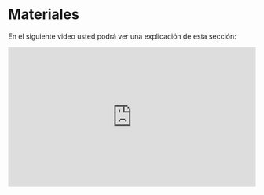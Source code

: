 # Materiales

En el siguiente video usted podrá ver una explicación de esta sección:

<div style="padding:56.25% 0 0 0;position:relative;"><iframe src="https://player.vimeo.com/video/398809370" style="position:absolute;top:0;left:0;width:100%;height:100%;" frameborder="0" allow="autoplay; fullscreen" allowfullscreen></iframe></div><script src="https://player.vimeo.com/api/player.js"></script>